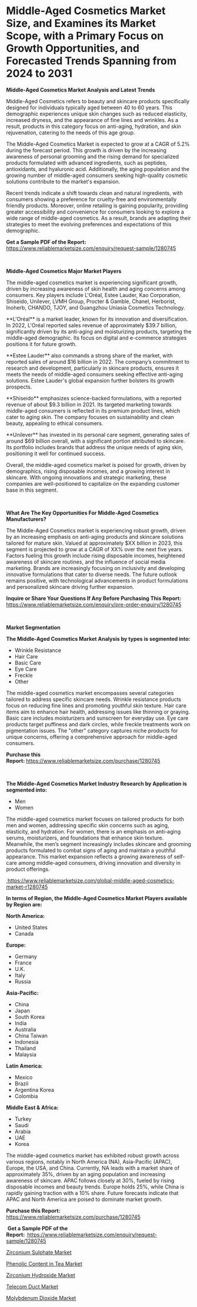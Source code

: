 <p><h1>Middle-Aged Cosmetics Market Size, and Examines its Market Scope, with a Primary Focus on Growth Opportunities, and Forecasted Trends Spanning from 2024 to 2031</h1></p><p><strong>Middle-Aged Cosmetics Market Analysis and Latest Trends</strong></p>
<p><p>Middle-Aged Cosmetics refers to beauty and skincare products specifically designed for individuals typically aged between 40 to 60 years. This demographic experiences unique skin changes such as reduced elasticity, increased dryness, and the appearance of fine lines and wrinkles. As a result, products in this category focus on anti-aging, hydration, and skin rejuvenation, catering to the needs of this age group.</p><p>The Middle-Aged Cosmetics Market is expected to grow at a CAGR of 5.2% during the forecast period. This growth is driven by the increasing awareness of personal grooming and the rising demand for specialized products formulated with advanced ingredients, such as peptides, antioxidants, and hyaluronic acid. Additionally, the aging population and the growing number of middle-aged consumers seeking high-quality cosmetic solutions contribute to the market's expansion.</p><p>Recent trends indicate a shift towards clean and natural ingredients, with consumers showing a preference for cruelty-free and environmentally friendly products. Moreover, online retailing is gaining popularity, providing greater accessibility and convenience for consumers looking to explore a wide range of middle-aged cosmetics. As a result, brands are adapting their strategies to meet the evolving preferences and expectations of this demographic.</p></p>
<p><strong>Get a Sample PDF of the Report:&nbsp;</strong> <a href="https://www.reliablemarketsize.com/enquiry/request-sample/1280745?utm_campaign=1766&utm_medium=2&utm_source=Github&utm_content=ia&utm_term=10122024&utm_id=middle-aged-cosmetics">https://www.reliablemarketsize.com/enquiry/request-sample/1280745</a></p>
<p>&nbsp;</p>
<p><strong>Middle-Aged Cosmetics Major Market Players</strong></p>
<p><p>The middle-aged cosmetics market is experiencing significant growth, driven by increasing awareness of skin health and aging concerns among consumers. Key players include L'Oréal, Estee Lauder, Kao Corporation, Shiseido, Unilever, LVMH Group, Procter & Gamble, Chanel, Herborist, Inoherb, CHANDO, TJOY, and Guangzhou Uniasia Cosmetics Technology.</p><p>**L'Oréal** is a market leader, known for its innovation and diversification. In 2022, L'Oréal reported sales revenue of approximately $39.7 billion, significantly driven by its anti-aging and moisturizing products, targeting the middle-aged demographic. Its focus on digital and e-commerce strategies positions it for future growth.</p><p>**Estee Lauder** also commands a strong share of the market, with reported sales of around $16 billion in 2022. The company’s commitment to research and development, particularly in skincare products, ensures it meets the needs of middle-aged consumers seeking effective anti-aging solutions. Estee Lauder's global expansion further bolsters its growth prospects.</p><p>**Shiseido** emphasizes science-backed formulations, with a reported revenue of about $9.3 billion in 2021. Its targeted marketing towards middle-aged consumers is reflected in its premium product lines, which cater to aging skin. The company focuses on sustainability and clean beauty, appealing to ethical consumers.</p><p>**Unilever** has invested in its personal care segment, generating sales of around $69 billion overall, with a significant portion attributed to skincare. Its portfolio includes brands that address the unique needs of aging skin, positioning it well for continued success.</p><p>Overall, the middle-aged cosmetics market is poised for growth, driven by demographics, rising disposable incomes, and a growing interest in skincare. With ongoing innovations and strategic marketing, these companies are well-positioned to capitalize on the expanding customer base in this segment.</p></p>
<p>&nbsp;</p>
<p><strong>What Are The Key Opportunities For Middle-Aged Cosmetics Manufacturers?</strong></p>
<p><p>The Middle-Aged Cosmetics market is experiencing robust growth, driven by an increasing emphasis on anti-aging products and skincare solutions tailored for mature skin. Valued at approximately $XX billion in 2023, this segment is projected to grow at a CAGR of XX% over the next five years. Factors fueling this growth include rising disposable incomes, heightened awareness of skincare routines, and the influence of social media marketing. Brands are increasingly focusing on inclusivity and developing innovative formulations that cater to diverse needs. The future outlook remains positive, with technological advancements in product formulations and personalized skincare driving further expansion.</p></p>
<p><strong>Inquire or Share Your Questions If Any Before Purchasing This Report:</strong> <a href="https://www.reliablemarketsize.com/enquiry/pre-order-enquiry/1280745?utm_campaign=1766&utm_medium=2&utm_source=Github&utm_content=ia&utm_term=10122024&utm_id=middle-aged-cosmetics">https://www.reliablemarketsize.com/enquiry/pre-order-enquiry/1280745</a></p>
<p>&nbsp;</p>
<p><strong>Market Segmentation</strong></p>
<p><strong>The Middle-Aged Cosmetics Market Analysis by types is segmented into:</strong></p>
<p><ul><li>Wrinkle Resistance</li><li>Hair Care</li><li>Basic Care</li><li>Eye Care</li><li>Freckle</li><li>Other</li></ul></p>
<p><p>The middle-aged cosmetics market encompasses several categories tailored to address specific skincare needs. Wrinkle resistance products focus on reducing fine lines and promoting youthful skin texture. Hair care items aim to enhance hair health, addressing issues like thinning or graying. Basic care includes moisturizers and sunscreen for everyday use. Eye care products target puffiness and dark circles, while freckle treatments work on pigmentation issues. The "other" category captures niche products for unique concerns, offering a comprehensive approach for middle-aged consumers.</p></p>
<p><strong>Purchase this Report:&nbsp;</strong><a href="https://www.reliablemarketsize.com/purchase/1280745?utm_campaign=1766&utm_medium=2&utm_source=Github&utm_content=ia&utm_term=10122024&utm_id=middle-aged-cosmetics">https://www.reliablemarketsize.com/purchase/1280745</a></p>
<p>&nbsp;</p>
<p><strong>The Middle-Aged Cosmetics Market Industry Research by Application is segmented into:</strong></p>
<p><ul><li>Men</li><li>Women</li></ul></p>
<p><p>The middle-aged cosmetics market focuses on tailored products for both men and women, addressing specific skin concerns such as aging, elasticity, and hydration. For women, there is an emphasis on anti-aging serums, moisturizers, and foundations that enhance skin texture. Meanwhile, the men’s segment increasingly includes skincare and grooming products formulated to combat signs of aging and maintain a youthful appearance. This market expansion reflects a growing awareness of self-care among middle-aged consumers, driving innovation and diversity in product offerings.</p></p>
<p><a href="https://www.reliablemarketsize.com/global-middle-aged-cosmetics-market-r1280745?utm_campaign=1766&utm_medium=2&utm_source=Github&utm_content=ia&utm_term=10122024&utm_id=middle-aged-cosmetics">&nbsp;https://www.reliablemarketsize.com/global-middle-aged-cosmetics-market-r1280745</a></p>
<p><strong>In terms of Region, the Middle-Aged Cosmetics Market Players available by Region are:</strong></p>
<p>
    <p> <strong> North America: </strong>
        <ul>
            <li>United States</li>
            <li>Canada</li>
        </ul>
        </p> 
    <p> <strong> Europe: </strong>
        <ul>
            <li>Germany</li>
            <li>France</li>
            <li>U.K.</li>
            <li>Italy</li>
            <li>Russia</li>
        </ul>
        </p> 
    <p> <strong> Asia-Pacific: </strong>
        <ul>
            <li>China</li>
            <li>Japan</li>
            <li>South Korea</li>
            <li>India</li>
            <li>Australia</li>
            <li>China Taiwan</li>
            <li>Indonesia</li>
            <li>Thailand</li>
            <li>Malaysia</li>
        </ul>
        </p> 
    <p> <strong> Latin America: </strong>
        <ul>
            <li>Mexico</li>
            <li>Brazil</li>
            <li>Argentina Korea</li>
            <li>Colombia</li>
        </ul>
        </p> 
    <p> <strong> Middle East & Africa: </strong>
        <ul>
            <li>Turkey</li>
            <li>Saudi</li>
            <li>Arabia</li>
            <li>UAE</li>
            <li>Korea</li>
        </ul>
    </p>
    </p>
<p><p>The middle-aged cosmetics market has exhibited robust growth across various regions, notably in North America (NA), Asia-Pacific (APAC), Europe, the USA, and China. Currently, NA leads with a market share of approximately 35%, driven by an aging population and increasing awareness of skincare. APAC follows closely at 30%, fueled by rising disposable incomes and beauty trends. Europe holds 25%, while China is rapidly gaining traction with a 10% share. Future forecasts indicate that APAC and North America are poised to dominate market growth.</p></p>
<p><strong>Purchase this Report: </strong><a href="https://www.reliablemarketsize.com/purchase/1280745?utm_campaign=1766&utm_medium=2&utm_source=Github&utm_content=ia&utm_term=10122024&utm_id=middle-aged-cosmetics">https://www.reliablemarketsize.com/purchase/1280745</a></p>
<p>&nbsp;<strong>Get a Sample PDF of the Report:&nbsp;&nbsp;</strong><a href="https://www.reliablemarketsize.com/enquiry/request-sample/1280745?utm_campaign=1766&utm_medium=2&utm_source=Github&utm_content=ia&utm_term=10122024&utm_id=middle-aged-cosmetics">https://www.reliablemarketsize.com/enquiry/request-sample/1280745</a></p>
<p><strong></strong></p>
<p><p><a href="https://www.linkedin.com/pulse/projecting-growth-trajectory-zirconium-sulphate-market-size-dtque?utm_campaign=1766&utm_medium=2&utm_source=Github&utm_content=ia&utm_term=10122024&utm_id=middle-aged-cosmetics">Zirconium Sulphate Market</a></p><p><a href="https://www.linkedin.com/pulse/phenolic-content-tea-market-global-regional-analysis-focus-lim5e?utm_campaign=1766&utm_medium=2&utm_source=Github&utm_content=ia&utm_term=10122024&utm_id=middle-aged-cosmetics">Phenolic Content in Tea Market</a></p><p><a href="https://www.linkedin.com/pulse/examination-market-segmentation-zirconium-hydroxide-from-2024-id39e?utm_campaign=1766&utm_medium=2&utm_source=Github&utm_content=ia&utm_term=10122024&utm_id=middle-aged-cosmetics">Zirconium Hydroxide Market</a></p><p><a href="https://www.linkedin.com/pulse/telecom-duct-market-study-examiningthe-industrys-growth-6tp0e?utm_campaign=1766&utm_medium=2&utm_source=Github&utm_content=ia&utm_term=10122024&utm_id=middle-aged-cosmetics">Telecom Duct Market</a></p><p><a href="https://www.linkedin.com/pulse/molybdenum-dioxide-market-research-report-pertinent-information-i9k1e?utm_campaign=1766&utm_medium=2&utm_source=Github&utm_content=ia&utm_term=10122024&utm_id=middle-aged-cosmetics">Molybdenum Dioxide Market</a></p></p>